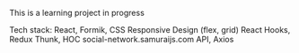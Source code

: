 This is a learning project in progress

Tech stack:
React, 
Formik, CSS
Responsive Design (flex, grid)
React Hooks, Redux Thunk, HOC
social-network.samuraijs.com API, Axios
